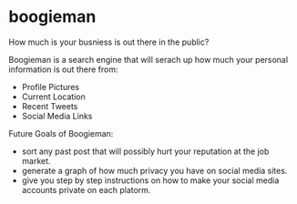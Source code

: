 # boogieman
How much is your busniess is out there in the public?

Boogieman is a search engine that will serach up how much your personal information is out there from:

* Profile Pictures
* Current Location
* Recent Tweets
* Social Media Links

Future Goals of Boogieman:
  * sort any past post that will possibly hurt your reputation at the job market.
  * generate a graph of how much privacy you have on social media sites.
  * give you step by step instructions on how to make your social media accounts private on each platorm.
